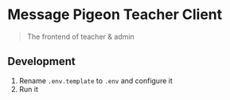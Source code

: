# Message Pigeon Teacher Client

> The frontend of teacher & admin

## Development

1. Rename `.env.template` to `.env` and configure it
2. Run it
